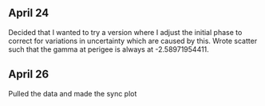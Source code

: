 ## April 24

Decided that I wanted to try a version where I adjust the initial phase to correct for variations in uncertainty which are caused by this. Wrote scatter such that the gamma at perigee is always at -2.58971954411.

## April 26

Pulled the data and made the sync plot